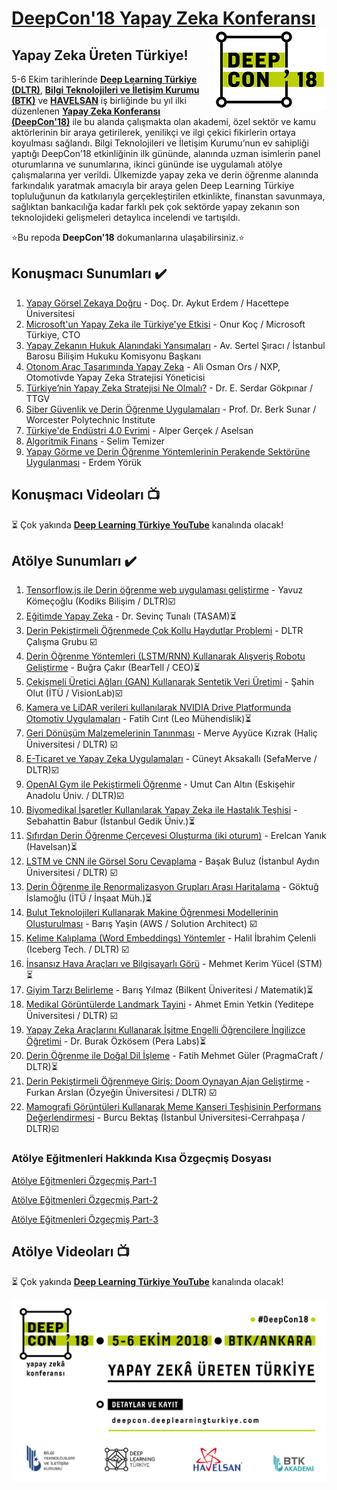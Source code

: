 # [DeepCon'18 Yapay Zeka Konferansı](http://deepcon.deeplearningturkiye.com/) <img align="right" src="deepcon_logo.png">

## Yapay Zeka Üreten Türkiye!



5-6 Ekim tarihlerinde [**Deep Learning Türkiye (DLTR)**](http://deeplearningturkiye.com/), [**Bilgi Teknolojileri ve İletişim Kurumu (BTK)**](https://www.btk.gov.tr/) ve [**HAVELSAN**](http://www.havelsan.com.tr/) iş birliğinde bu yıl ilki düzenlenen [**Yapay Zeka Konferansı (DeepCon'18)**](http://deepcon.deeplearningturkiye.com/) ile bu alanda çalışmakta olan akademi, özel sektör ve kamu aktörlerinin bir araya getirilerek, yenilikçi ve ilgi çekici fikirlerin ortaya koyulması sağlandı. Bilgi Teknolojileri ve İletişim Kurumu’nun ev sahipliği yaptığı DeepCon’18 etkinliğinin ilk gününde, alanında uzman isimlerin panel oturumlarına ve sunumlarına, ikinci gününde ise uygulamalı atölye çalışmalarına yer verildi. Ülkemizde yapay zeka ve derin öğrenme alanında farkındalık yaratmak amacıyla bir araya gelen Deep Learning Türkiye topluluğunun da katkılarıyla gerçekleştirilen etkinlikte, finanstan savunmaya, sağlıktan bankacılığa kadar farklı pek çok sektörde yapay zekanın son teknolojideki gelişmeleri detaylıca incelendi ve tartışıldı.

⭐️Bu repoda **DeepCon'18** dokumanlarına ulaşabilirsiniz.⭐️

## Konuşmacı Sunumları :heavy_check_mark:
1. [Yapay Görsel Zekaya Doğru](https://github.com/deeplearningturkiye/DeepCon18/blob/master/Konusmaci_Sunumlari/1-DeepCon_AykutErdem.pdf) - Doç. Dr. Aykut Erdem / Hacettepe Üniversitesi
2. [Microsoft'un Yapay Zeka ile Türkiye'ye Etkisi](https://github.com/deeplearningturkiye/DeepCon18/blob/master/Konusmaci_Sunumlari/2-DeepCon_Onur%20Koc.pdf) - Onur Koç / Microsoft Türkiye, CTO
3. [Yapay Zekanın Hukuk Alanındaki Yansımaları](https://github.com/deeplearningturkiye/DeepCon18/blob/master/Konusmaci_Sunumlari/3-DeepCon_Av.SertalSiraci.pdf) - Av. Sertel Şıracı / İstanbul Barosu Bilişim Hukuku Komisyonu Başkanı
4. [Otonom Araç Tasarımında Yapay Zeka](https://github.com/deeplearningturkiye/DeepCon18/blob/master/Konusmaci_Sunumlari/4-DeepCon_AliOsmanOrs.pdf) - Ali Osman Ors / NXP, Otomotivde Yapay Zeka Stratejisi Yöneticisi
5. [Türkiye’nin Yapay Zeka Stratejisi Ne Olmalı?](https://github.com/deeplearningturkiye/DeepCon18/blob/master/Konusmaci_Sunumlari/5-DeepCon_ESerdarGokpinar.pdf) - Dr. E. Serdar Gökpınar / TTGV
6. [Siber Güvenlik ve Derin Öğrenme Uygulamaları](https://github.com/deeplearningturkiye/DeepCon18/blob/master/Konusmaci_Sunumlari/6-DeepCon_BerkSunar.pdf) - Prof. Dr. Berk Sunar / Worcester Polytechnic Institute
7. [Türkiye'de Endüstri 4.0 Evrimi](https://github.com/deeplearningturkiye/DeepCon18/blob/master/Konusmaci_Sunumlari/7-DeepCon_AlperGer%C3%A7ek.pdf) - Alper Gerçek / Aselsan
8. [Algoritmik Finans]() -  Selim Temizer
9. [Yapay Görme ve Derin Öğrenme Yöntemlerinin Perakende Sektörüne Uygulanması](https://github.com/deeplearningturkiye/DeepCon18/blob/master/Konusmaci_Sunumlari/9-DeepCon_ErdemYoruk.pdf) - Erdem Yörük

## Konuşmacı Videoları :tv:
:hourglass_flowing_sand: Çok yakında [**Deep Learning Türkiye YouTube**](https://www.youtube.com/channel/UCrp_7_JACqsYbSmHFowvqbg) kanalında olacak!

## Atölye Sunumları :heavy_check_mark:
1. [Tensorflow.js ile Derin öğrenme web uygulaması geliştirme](https://github.com/deeplearningturkiye/DeepCon18/tree/master/Atolye_Dosyalari/TensorFlowJS_Derin_Ogrenme_Web%20Uygulamasi_Gelistirme) - Yavuz Kömeçoğlu  (Kodiks Bilişim / DLTR):ballot_box_with_check:
2. [Eğitimde Yapay Zeka]() - Dr. Sevinç Tunalı (TASAM):hourglass_flowing_sand:
3. [Derin Pekiştirmeli Öğrenmede Çok Kollu Haydutlar Problemi](https://github.com/deeplearningturkiye/DeepCon18/tree/master/Atolye_Dosyalari/Pekistirmeli_Ogrenmede_Cok_Kollu_Haydutlar_Problemi) - DLTR Çalışma Grubu :ballot_box_with_check:
4. [Derin Öğrenme Yöntemleri (LSTM/RNN) Kullanarak Alışveriş Robotu Geliştirme]() - Buğra Çakır (BearTell / CEO):hourglass_flowing_sand:
5. [Çekişmeli Üretici Ağları (GAN) Kullanarak Sentetik Veri Üretimi](https://notebooks.azure.com/anon-is8d8q/libraries/GANDLTR) - Şahin Olut (İTÜ / VisionLab):ballot_box_with_check:
6. [Kamera ve LiDAR verileri kullanılarak NVIDIA Drive Platformunda Otomotiv Uygulamaları]() - Fatih Cırıt (Leo Mühendislik):hourglass_flowing_sand:
7. [Geri Dönüşüm Malzemelerinin Tanınması](https://github.com/deeplearningturkiye/DeepCon18/blob/master/Atolye_Dosyalari/MerveAyy%C3%BCceK%C4%B1zrak_DeepCon.pdf) -  Merve Ayyüce Kızrak (Haliç Üniversitesi / DLTR) :ballot_box_with_check:
8. [E-Ticaret ve Yapay Zeka Uygulamaları](https://github.com/deeplearningturkiye/DeepCon18/tree/master/Atolye_Dosyalari/E-Ticaret_ve_Yapay_Zeka_Uygulamalari) - Cüneyt Aksakallı (SefaMerve / DLTR):ballot_box_with_check:
9. [OpenAI Gym ile Pekiştirmeli Öğrenme](https://github.com/deeplearningturkiye/DeepCon18/tree/master/Atolye_Dosyalari/OpenAI_Gym_ile_Pekistirmeli_Ogrenme) - Umut Can Altın (Eskişehir Anadolu Üniv. / DLTR):ballot_box_with_check:
10. [Biyomedikal İşaretler Kullanılarak Yapay Zeka ile Hastalık Teşhisi]() - Sebahattin Babur (İstanbul Gedik Üniv.):hourglass_flowing_sand:
11. [Sıfırdan Derin Öğrenme Çerçevesi Oluşturma (iki oturum)]() - Erelcan Yanık (Havelsan):hourglass_flowing_sand:
12. [LSTM ve CNN ile Görsel Soru Cevaplama](https://github.com/deeplearningturkiye/DeepCon18/blob/master/Atolye_Dosyalari/Ba%C5%9FakBuluz_DeepCon.pdf) - Başak Buluz (İstanbul Aydın Üniversitesi / DLTR) :ballot_box_with_check:
13. [Derin Öğrenme ile Renormalizasyon Grupları Arası Haritalama]() - Göktuğ İslamoğlu (İTÜ / İnşaat Müh.):hourglass_flowing_sand:
14. [Bulut Teknolojileri Kullanarak Makine Öğrenmesi Modellerinin Oluşturulması](https://deepcon.s3.eu-west-1.amazonaws.com/Bulut_AI_v01.pdf?X-Amz-Algorithm=AWS4-HMAC-SHA256&X-Amz-Date=20181011T091224Z&X-Amz-SignedHeaders=host&X-Amz-Expires=259199&X-Amz-Credential=AKIAIE6JUXZ3ZP7PRD6Q%2F20181011%2Feu-west-1%2Fs3%2Faws4_request&X-Amz-Signature=f44e91bd8f20764abbe53f27151e690e972d2c009d8d10a507916fd8b1c60413) - Barış Yaşin (AWS / Solution Architect) :ballot_box_with_check:
15. [Kelime Kalıplama (Word Embeddings) Yöntemler](https://github.com/deeplearningturkiye/DeepCon18/blob/master/Atolye_Dosyalari/Halil%C4%B0brahim%C3%87elenli_DeepCon.pdf) - Halil İbrahim Çelenli (Iceberg Tech. / DLTR) :ballot_box_with_check:
16. [İnsansız Hava Araçları ve Bilgisayarlı Görü]() - Mehmet Kerim Yücel (STM):hourglass_flowing_sand:
17. [Giyim Tarzı Belirleme]() - Barış Yılmaz (Bilkent Üniveritesi / Matematik):hourglass_flowing_sand:
18. [Medikal Görüntülerde Landmark Tayini](https://github.com/deeplearningturkiye/DeepCon18/blob/master/Atolye_Dosyalari/AhmetEminYetkin_DeepCon.pdf) - Ahmet Emin Yetkin (Yeditepe Üniversitesi / DLTR) :ballot_box_with_check:
19. [Yapay Zeka Araçlarını Kullanarak İşitme Engelli Öğrencilere İngilizce Öğretimi]() - Dr. Burak Özkösem (Pera Labs):hourglass_flowing_sand:
20. [Derin Öğrenme ile Doğal Dil İşleme]() - Fatih Mehmet Güler (PragmaCraft / DLTR):hourglass_flowing_sand:
21. [Derin Pekiştirmeli Öğrenmeye Giriş: Doom Oynayan Ajan Geliştirme](https://github.com/deeplearningturkiye/DeepCon18/tree/master/Atolye_Dosyalari/Derin_Pekistirmeli_Ogrenmeye_Giris_Doom_Oynayan_Ajan_Gelistirme) - Furkan Arslan (Özyeğin Üniversitesi / DLTR) :ballot_box_with_check:
22. [Mamografi Görüntüleri Kullanarak Meme Kanseri Teşhisinin Performans Değerlendirmesi](https://github.com/deeplearningturkiye/DeepCon18/tree/master/Atolye_Dosyalari/Mamografi_Goruntuleri_Kullanarak_Meme_Kanseri_Teshisinin_Performans_Degerlendirmesi) - Burcu Bektaş (İstanbul Üniversitesi-Cerrahpaşa / DLTR):ballot_box_with_check:

### Atölye Eğitmenleri Hakkında Kısa Özgeçmiş Dosyası
[Atölye Eğitmenleri Özgeçmiş Part-1](https://github.com/deeplearningturkiye/DeepCon18/blob/master/atolye_egitmenleri1.png)

[Atölye Eğitmenleri Özgeçmiş Part-2](https://github.com/deeplearningturkiye/DeepCon18/blob/master/atolye_egitmenleri2.png)

[Atölye Eğitmenleri Özgeçmiş Part-3](https://github.com/deeplearningturkiye/DeepCon18/blob/master/atolye_egitmenleri3.png)

## Atölye Videoları :tv:
:hourglass_flowing_sand: Çok yakında [**Deep Learning Türkiye YouTube**](https://www.youtube.com/channel/UCrp_7_JACqsYbSmHFowvqbg) kanalında olacak!

<img align="right" src="DEEPCON18.jpeg">
